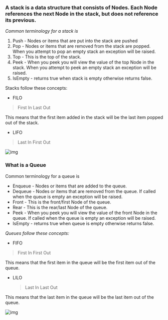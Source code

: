 
### A stack is a data structure that consists of Nodes. Each Node references the next Node in the stack, but does not reference its previous.

*Common terminology for a stack is*

1. Push - Nodes or items that are put into the stack are pushed
2. Pop - Nodes or items that are removed from the stack are popped. When you attempt to pop an empty stack an exception will be raised.
3. Top - This is the top of the stack.
4. Peek - When you peek you will view the value of the top Node in the stack. When you attempt to peek an empty stack an exception will be raised.
5. IsEmpty - returns true when stack is empty otherwise returns false.

Stacks follow these concepts:

+ FILO
 > First In Last Out

This means that the first item added in the stack will be the last item popped out of the stack.

+ LIFO
 > Last In First Out
 
 
 ![img](https://codefellows.github.io/common_curriculum/data_structures_and_algorithms/Code_401/class-10/resources/images/stack1.PNG)
 
 
 
 
###  What is a Queue
Common terminology for a queue is

+ Enqueue - Nodes or items that are added to the queue.
+ Dequeue - Nodes or items that are removed from the queue. If called when the queue is empty an exception will be raised.
+ Front - This is the front/first Node of the queue.
+ Rear - This is the rear/last Node of the queue.
+ Peek - When you peek you will view the value of the front Node in the queue. If called when the queue is empty an exception will be raised.
+ IsEmpty - returns true when queue is empty otherwise returns false.

*Queues follow these concepts:*

+ FIFO
 >First In First Out

This means that the first item in the queue will be the first item out of the queue.

+ LILO
  > Last In Last Out

This means that the last item in the queue will be the last item out of the queue.


![img](https://codefellows.github.io/common_curriculum/data_structures_and_algorithms/Code_401/class-10/resources/images/Queue.PNG)
